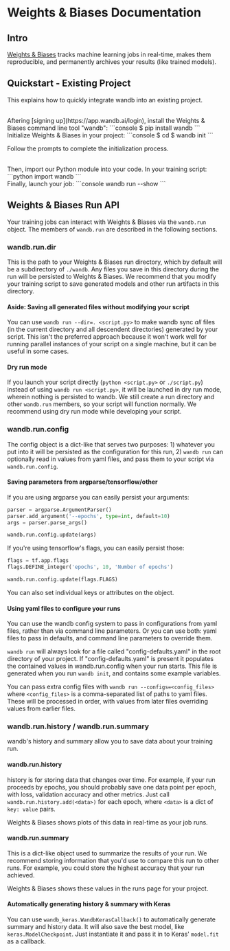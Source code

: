 # Weights & Biases Documentation

## Intro

[Weights & Biases](http://wandb.com) tracks machine learning jobs in real-time, makes them reproducible, and permanently archives your results (like trained models).


## Quickstart - Existing Project

This explains how to quickly integrate wandb into an existing project.

<br>
Aftering [signing up](https://app.wandb.ai/login), install the Weights & Biases command line tool "wandb":
```console
$ pip install wandb
```

<br>
Initialize Weights & Biases in your project:
```console
$ cd <project_directory>
$ wandb init
```

Follow the prompts to complete the initialization process.

<br>
Then, import our Python module into your code. In your training script:
```python
import wandb
```

<br>
Finally, launch your job:
```console
wandb run --show <train.py>
```

## Weights & Biases Run API

Your training jobs can interact with Weights & Biases via the `wandb.run` object. The members of `wandb.run` are described in the following sections.

### wandb.run.dir

This is the path to your Weights & Biases run directory, which by default will be a subdirectory of `./wandb`. Any files you save in this directory during the run will be persisted to Weights & Biases. We recommend that you modify your training script to save generated models and other run artifacts in this directory.

#### Aside: Saving all generated files without modifying your script

You can use `wandb run --dir=. <script.py>` to make wandb sync _all_ files (in the current directory and all descendent directories) generated by your script. This isn't the preferred approach because it won't work well for running parallel instances of your script on a single machine, but it can be useful in some cases.

#### Dry run mode

If you launch your script directly (`python <script.py>` or `./script.py`) instead of using `wandb run <script.py>`, it will be launched in dry run mode, wherein nothing is persisted to wandb. We still create a run directory and other `wandb.run` members, so your script will function normally. We recommend using dry run mode while developing your script.


### wandb.run.config

The config object is a dict-like that serves two purposes: 1) whatever you put into it will be persisted as the configuration for this run, 2) `wandb run` can optionally read in values from yaml files, and pass them to your script via `wandb.run.config`.


#### Saving parameters from argparse/tensorflow/other

If you are using argparse you can easily persist your arguments:
```python
parser = argparse.ArgumentParser()
parser.add_argument('--epochs', type=int, default=10)
args = parser.parse_args()

wandb.run.config.update(args)
```

If you're using tensorflow's flags, you can easily persist those:
```python
flags = tf.app.flags
flags.DEFINE_integer('epochs', 10, 'Number of epochs')

wandb.run.config.update(flags.FLAGS)
```

You can also set individual keys or attributes on the object.

#### Using yaml files to configure your runs

You can use the wandb config system to pass in configurations from yaml files, rather than via command line parameters. Or you can use both: yaml files to pass in defaults, and command line parameters to override them.

`wandb run` will always look for a file called "config-defaults.yaml" in the root directory of your project. If "config-defaults.yaml" is present it populates the contained values in wandb.run.config when your run starts. This file is generated when you run `wandb init`, and contains some example variables.

You can pass extra config files with `wandb run --configs=<config_files>` where `<config_files>` is a comma-separated list of paths to yaml files. These will be processed in order, with values from later files overriding values from earlier files.

### wandb.run.history / wandb.run.summary

wandb's history and summary allow you to save data about your training run.

#### wandb.run.history

history is for storing data that changes over time. For example, if your run proceeds by epochs, you should probably save one data point per epoch, with loss, validation accuracy and other metrics. Just call `wandb.run.history.add(<data>)` for each epoch, where `<data>` is a dict of `key: value` pairs.

Weights & Biases shows plots of this data in real-time as your job runs.

#### wandb.run.summary

This is a dict-like object used to summarize the results of your run. We recommend storing information that you'd use to compare this run to other runs. For example, you could store the highest accuracy that your run achieved.

Weights & Biases shows these values in the runs page for your project.


#### Automatically generating history & summary with Keras

You can use `wandb_keras.WandbKerasCallback()` to automatically generate summary and history data. It will also save the best model, like `keras.ModelCheckpoint`. Just instantiate it and pass it in to Keras' `model.fit` as a callback.